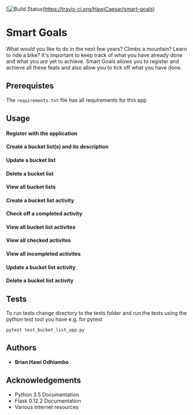 [![Build Status](https://travis-ci.org/HawiCaesar/smart-goals.svg?branch=develop)(https://travis-ci.org/HawiCaesar/smart-goals)

# Smart Goals

What would you like to do in the next few years? Climbs a mountain? Learn to
ride a bike? It's important to keep track of what you have already done and
what you are yet to achieve.
Smart Goals allows you to register and achieve all these feats and also
allow you to tick off what you have done.

## Prerequistes
The `requirements.txt` file has all requirements for this app

## Usage
#### Register with the application
#### Create a bucket list(s) and its description
#### Update a bucket list
#### Delete a bucket list
#### View all bucket lists
#### Create a bucket list activity
#### Check off a completed activity
#### View all bucket list activites
#### View all checked activites
#### View all incompleted activites
#### Update a bucket list activity
#### Delete a bucket list activity

## Tests
To run tests change directory to the tests folder and run the tests using the python test tool you have e.g. for pytest

```
pytest test_bucket_list_app.py
```

## Authors

* **Brian Hawi Odhiambo**

## Acknowledgements

* Python 3.5 Documentation
* Flask 0.12.2 Documentation
* Various internet resources